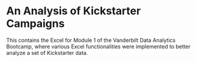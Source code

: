 # An Analysis of Kickstarter Campaigns

This contains the Excel for Module 1 of the Vanderbilt Data Analytics Bootcamp, where various Excel functionalities were implemented to better analyze a set of Kickstarter data.
